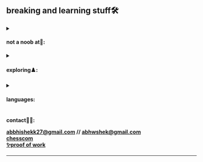 ## breaking and learning stuff🛠️

<details>
<summary>
  <h4>
  not a noob at🔧:
  </h4>
  </summary>
<div> ⚙️ Next.js </div> <div>⚙️ React Native </div> <div>⚙️ AWS Amplify </div> <div>⚙️ Firebase</div>
</details>

<details>
<summary>
  <h4>
  exploring♟️:
  </h4>
  </summary>
<div> ⏳Solana ecosystem </div> <div>⏳three.js </div> <div>⏳core product design </div>
</details>


<details>
<summary>  <h4>
  languages:
  </h4></summary>
<div>
  <img src="https://github-readme-stats.vercel.app/api/top-langs/?username=a20hek&layout=compact&langs_count=10&theme=dark" />
</div>
</details>



#### <p>contact🤝🏽:</p> <div>abbhishekk27@gmail.com // abhwshek@gmail.com <div> <a href="https://chess.com/wtfabhishek">chesscom  </a>  <div> <a href="https://abhishek27.com">✨proof of work  </a> </div> </div></div>


---
